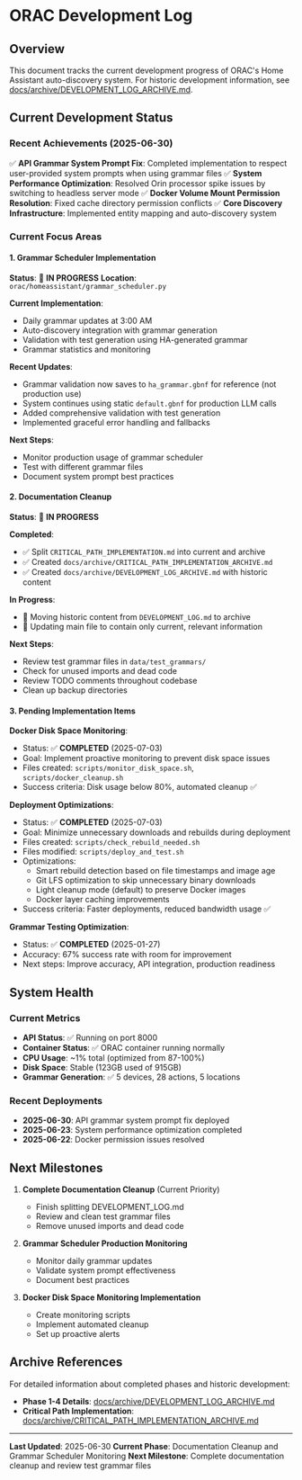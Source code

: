 # ORAC Development Log

## Overview

This document tracks the current development progress of ORAC's Home Assistant auto-discovery system. For historic development information, see [docs/archive/DEVELOPMENT_LOG_ARCHIVE.md](docs/archive/DEVELOPMENT_LOG_ARCHIVE.md).

## Current Development Status

### Recent Achievements (2025-06-30)

✅ **API Grammar System Prompt Fix**: Completed implementation to respect user-provided system prompts when using grammar files
✅ **System Performance Optimization**: Resolved Orin processor spike issues by switching to headless server mode
✅ **Docker Volume Mount Permission Resolution**: Fixed cache directory permission conflicts
✅ **Core Discovery Infrastructure**: Implemented entity mapping and auto-discovery system

### Current Focus Areas

#### 1. Grammar Scheduler Implementation
**Status**: 🔄 **IN PROGRESS**
**Location**: `orac/homeassistant/grammar_scheduler.py`

**Current Implementation**:
- Daily grammar updates at 3:00 AM
- Auto-discovery integration with grammar generation
- Validation with test generation using HA-generated grammar
- Grammar statistics and monitoring

**Recent Updates**:
- Grammar validation now saves to `ha_grammar.gbnf` for reference (not production use)
- System continues using static `default.gbnf` for production LLM calls
- Added comprehensive validation with test generation
- Implemented graceful error handling and fallbacks

**Next Steps**:
- Monitor production usage of grammar scheduler
- Test with different grammar files
- Document system prompt best practices

#### 2. Documentation Cleanup
**Status**: 🔄 **IN PROGRESS**

**Completed**:
- ✅ Split `CRITICAL_PATH_IMPLEMENTATION.md` into current and archive
- ✅ Created `docs/archive/CRITICAL_PATH_IMPLEMENTATION_ARCHIVE.md`
- ✅ Created `docs/archive/DEVELOPMENT_LOG_ARCHIVE.md` with historic content

**In Progress**:
- 🔄 Moving historic content from `DEVELOPMENT_LOG.md` to archive
- 🔄 Updating main file to contain only current, relevant information

**Next Steps**:
- Review test grammar files in `data/test_grammars/`
- Check for unused imports and dead code
- Review TODO comments throughout codebase
- Clean up backup directories

#### 3. Pending Implementation Items

**Docker Disk Space Monitoring**:
- Status: ✅ **COMPLETED** (2025-07-03)
- Goal: Implement proactive monitoring to prevent disk space issues
- Files created: `scripts/monitor_disk_space.sh`, `scripts/docker_cleanup.sh`
- Success criteria: Disk usage below 80%, automated cleanup ✅

**Deployment Optimizations**:
- Status: ✅ **COMPLETED** (2025-07-03)
- Goal: Minimize unnecessary downloads and rebuilds during deployment
- Files created: `scripts/check_rebuild_needed.sh`
- Files modified: `scripts/deploy_and_test.sh`
- Optimizations:
  - Smart rebuild detection based on file timestamps and image age
  - Git LFS optimization to skip unnecessary binary downloads
  - Light cleanup mode (default) to preserve Docker images
  - Docker layer caching improvements
- Success criteria: Faster deployments, reduced bandwidth usage ✅

**Grammar Testing Optimization**:
- Status: ✅ **COMPLETED** (2025-01-27)
- Accuracy: 67% success rate with room for improvement
- Next steps: Improve accuracy, API integration, production readiness

## System Health

### Current Metrics
- **API Status**: ✅ Running on port 8000
- **Container Status**: ✅ ORAC container running normally
- **CPU Usage**: ~1% total (optimized from 87-100%)
- **Disk Space**: Stable (123GB used of 915GB)
- **Grammar Generation**: ✅ 5 devices, 28 actions, 5 locations

### Recent Deployments
- **2025-06-30**: API grammar system prompt fix deployed
- **2025-06-23**: System performance optimization completed
- **2025-06-22**: Docker permission issues resolved

## Next Milestones

1. **Complete Documentation Cleanup** (Current Priority)
   - Finish splitting DEVELOPMENT_LOG.md
   - Review and clean test grammar files
   - Remove unused imports and dead code

2. **Grammar Scheduler Production Monitoring**
   - Monitor daily grammar updates
   - Validate system prompt effectiveness
   - Document best practices

3. **Docker Disk Space Monitoring Implementation**
   - Create monitoring scripts
   - Implement automated cleanup
   - Set up proactive alerts

## Archive References

For detailed information about completed phases and historic development:

- **Phase 1-4 Details**: [docs/archive/DEVELOPMENT_LOG_ARCHIVE.md](docs/archive/DEVELOPMENT_LOG_ARCHIVE.md)
- **Critical Path Implementation**: [docs/archive/CRITICAL_PATH_IMPLEMENTATION_ARCHIVE.md](docs/archive/CRITICAL_PATH_IMPLEMENTATION_ARCHIVE.md)

---

**Last Updated**: 2025-06-30
**Current Phase**: Documentation Cleanup and Grammar Scheduler Monitoring
**Next Milestone**: Complete documentation cleanup and review test grammar files
